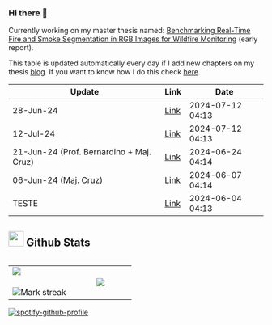 ### Hi there 👋
Currently working on my master thesis named: [Benchmarking Real-Time Fire and Smoke Segmentation in RGB Images for Wildfire Monitoring](https://drive.google.com/file/d/1xqfWndVBDkPvf8w85ANuCTG5_Ddi0RqK/view?usp=sharing) (early report).

This table is updated automatically every day if I add new chapters on my thesis [blog](https://bit.ly/tese_lima). If you want to know how I do this check [here](https://github.com/hslima00/hslima00).

<!-- recent_updates starts -->


| Update | Link | Date |
| ------ | ---- | ---- |
| 28-Jun-24 | [Link](https://hslima00.github.io/Tese_md/2_reunioes/#28-jun-24) | 2024-07-12 04:13 |
| 12-Jul-24 | [Link](https://hslima00.github.io/Tese_md/9_pipeline/#12-jul-24) | 2024-07-12 04:13 |
| 21-Jun-24 (Prof. Bernardino + Maj. Cruz) | [Link](https://hslima00.github.io/Tese_md/2_reunioes/#21-jun-24-(prof.-bernardino-+-maj.-cruz)) | 2024-06-24 04:14 |
| 06-Jun-24 (Maj. Cruz) | [Link](https://hslima00.github.io/Tese_md/2_reunioes/#06-jun-24-(maj.-cruz)) | 2024-06-07 04:14 |
| TESTE | [Link](https://hslima00.github.io/Tese_md/2_reunioes/#teste) | 2024-06-04 04:13 |

<!-- recent_updates ends -->

## <picture> <img src = "https://github.com/7oSkaaa/7oSkaaa/blob/main/Images/Statistics.gif?raw=true" width = 30px>  </picture> Github Stats

<!--- stats & Trophy (start) -->

<p align="left">
  <!--- stats (start) -->
<table align="left">
<tr border="none">
<td width="50%" align="center">
  <img  align="left"  src="https://github-readme-stats.vercel.app/api?username=hslima00&theme=dark&show_icons=true&count_private=true" />
  <br></br>
  <img  title="🔥 Get streak stats for your profile at git.io/streak-stats" alt="Mark streak" src="https://github-readme-streak-stats.herokuapp.com/?user=hslima00&theme=dark&hide_border=false" /> 
</td>


<td width="50%" align="center">

  <img  align="center"  src="https://github-readme-stats.anuraghazra1.vercel.app/api/top-langs/?username=hslima00&theme=dark&hide_border=false&no-bg=true&no-frame=true&hide=jupyter%20notebook&langs_count=7"/>

  </td>
</tr>
</table>
<!--- stats (end) -->
            
[![spotify-github-profile](https://spotify-github-profile.vercel.app/api/view?uid=lima002&cover_image=true&theme=novatorem&show_offline=false&background_color=121212&interchange=false&bar_color=53b14f&bar_color_cover=true)](https://github.com/kittinan/spotify-github-profile)
</p>
    </div>
</div>


